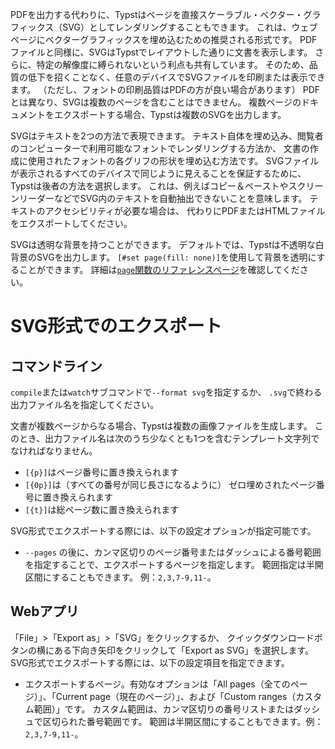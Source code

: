 PDFを出力する代わりに、Typstはページを直接スケーラブル・ベクター・グラフィックス（SVG）としてレンダリングすることもできます。
これは、ウェブページにベクターグラフィックスを埋め込むための推奨される形式です。
PDFファイルと同様に、SVGはTypstでレイアウトした通りに文書を表示します。
さらに、特定の解像度に縛られないという利点も共有しています。
そのため、品質の低下を招くことなく、任意のデバイスでSVGファイルを印刷または表示できます。
（ただし、フォントの印刷品質はPDFの方が良い場合があります）
PDFとは異なり、SVGは複数のページを含むことはできません。
複数ページのドキュメントをエクスポートする場合、Typstは複数のSVGを出力します。

SVGはテキストを2つの方法で表現できます。
テキスト自体を埋め込み、閲覧者のコンピューターで利用可能なフォントでレンダリングする方法か、
文書の作成に使用されたフォントの各グリフの形状を埋め込む方法です。
SVGファイルが表示されるすべてのデバイスで同じように見えることを保証するために、Typstは後者の方法を選択します。
これは、例えばコピー＆ペーストやスクリーンリーダーなどでSVG内のテキストを自動抽出できないことを意味します。
テキストのアクセシビリティが必要な場合は、
代わりにPDFまたはHTMLファイルをエクスポートしてください。

SVGは透明な背景を持つことができます。
デフォルトでは、Typstは不透明な白背景のSVGを出力します。
`[#set page(fill: none)]`を使用して背景を透明にすることができます。
詳細は[`page`関数のリファレンスページ]($page.fill)を確認してください。

# SVG形式でのエクスポート
## コマンドライン
`compile`または`watch`サブコマンドで`--format svg`を指定するか、
`.svg`で終わる出力ファイル名を指定してください。

文書が複数ページからなる場合、Typstは複数の画像ファイルを生成します。
このとき、出力ファイル名は次のうち少なくとも1つを含むテンプレート文字列でなければなりません。
- `[{p}]`はページ番号に置き換えられます
- `[{0p}]`は（すべての番号が同じ長さになるように）
  ゼロ埋めされたページ番号に置き換えられます
- `[{t}]`は総ページ数に置き換えられます

SVG形式でエクスポートする際には、以下の設定オプションが指定可能です。

- `--pages` の後に、カンマ区切りのページ番号またはダッシュによる番号範囲を指定することで、エクスポートするページを指定します。
  範囲指定は半開区間にすることもできます。
  例：`2,3,7-9,11-`。

## Webアプリ
「File」>「Export as」>「SVG」をクリックするか、
クイックダウンロードボタンの横にある下向き矢印をクリックして「Export as SVG」を選択します。
SVG形式でエクスポートする際には、以下の設定項目を指定できます。

- エクスポートするページ。有効なオプションは「All pages（全てのページ）」、「Current page（現在のページ）」、および「Custom ranges（カスタム範囲）」です。
  カスタム範囲は、カンマ区切りの番号リストまたはダッシュで区切られた番号範囲です。
  範囲は半開区間にすることもできます。例：`2,3,7-9,11-`。
